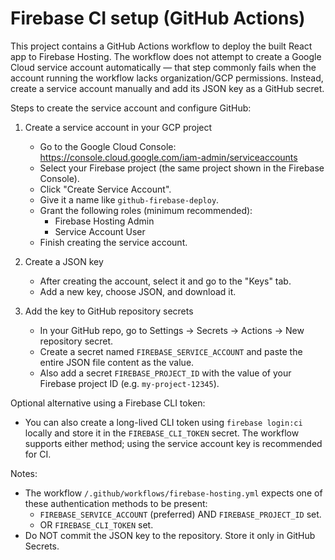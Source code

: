 # Firebase CI setup (GitHub Actions)

This project contains a GitHub Actions workflow to deploy the built React app to Firebase Hosting. The workflow does not attempt to create a Google Cloud service account automatically — that step commonly fails when the account running the workflow lacks organization/GCP permissions. Instead, create a service account manually and add its JSON key as a GitHub secret.

Steps to create the service account and configure GitHub:

1. Create a service account in your GCP project

   - Go to the Google Cloud Console: https://console.cloud.google.com/iam-admin/serviceaccounts
   - Select your Firebase project (the same project shown in the Firebase Console).
   - Click "Create Service Account".
   - Give it a name like `github-firebase-deploy`.
   - Grant the following roles (minimum recommended):
     - Firebase Hosting Admin
     - Service Account User
   - Finish creating the service account.

2. Create a JSON key

   - After creating the account, select it and go to the "Keys" tab.
   - Add a new key, choose JSON, and download it.

3. Add the key to GitHub repository secrets

   - In your GitHub repo, go to Settings → Secrets → Actions → New repository secret.
   - Create a secret named `FIREBASE_SERVICE_ACCOUNT` and paste the entire JSON file content as the value.
   - Also add a secret `FIREBASE_PROJECT_ID` with the value of your Firebase project ID (e.g. `my-project-12345`).

Optional alternative using a Firebase CLI token:

 - You can also create a long-lived CLI token using `firebase login:ci` locally and store it in the `FIREBASE_CLI_TOKEN` secret. The workflow supports either method; using the service account key is recommended for CI.

Notes:

 - The workflow `/.github/workflows/firebase-hosting.yml` expects one of these authentication methods to be present:
   - `FIREBASE_SERVICE_ACCOUNT` (preferred) AND `FIREBASE_PROJECT_ID` set.
   - OR `FIREBASE_CLI_TOKEN` set.
 - Do NOT commit the JSON key to the repository. Store it only in GitHub Secrets.
